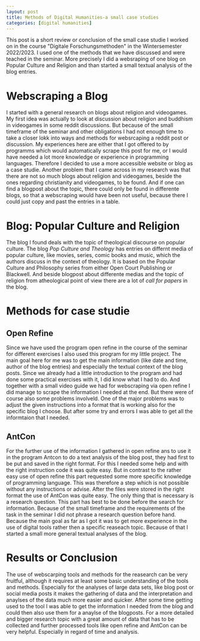 ```yaml
---
layout: post
title: Methods of Digital Humanities-a small case studies
categories: [digital humanities]
---
```


This post is a short review or conclusion of the small case studie I worked on in the course "Digitale Forschungsmethoden" in the Wintersemester 2022/2023. I used one of the methods that we have discussed and were teached in the seminar. More precisely I did a websraping of one blog on Popular Culture and Religion and than started a small textual analysis of the blog entries. 
# Webscraping a Blog

I started with a general research on blogs about religion and videogames. My first idea was actually to look at discussion about religion and buddhism in videogames in some reddit discussions. But because of the small timeframe of the seminar and other obligations I had not enough time to take a closer lokk into ways and methods for websrcaping a reddit post or discussion. My experiences here are either that I got offered to by programms which would automatically scrape this post for me, or I would have needed a lot more knowledge or experience in programming languages. Therefore I decided to use a more accessible website or blog as a case studie. Another problem that I came across in my research was that there are not so much blogs about religion and videogames, beside the ones regarding christianity and videogames, to be found. And if one can find a blogpost about the topic, there could only be found in differente blogs, so that a webscraping would have been not useful, because there I could just copy and past the entries in a table. 
# Blog: Popular Culture and Religion

The blog I found deals with the topic of theological discourse on popular culture. The blog _Pop Culture and Theology_ [](https://popularcultureandtheology.com/) has entries on differnt media of popular culture, like movies, series, comic books and music, which the authors discuss in the context of theology. It is based on the Popular Culture and Philosophy series from either Open Court Publishing or Blackwell. And beside blogpost about differente medias and the topic of religion from atheological point of view there are a lot of _call for papers_ in the blog. 
# Methods for case studie
## Open Refine

Since we have used the program open refine in the course of the seminar for different exercises I also used this program for my little project. The main goal here for me was to get the main information (like date and time, author of the blog entries) and especially the textual context of the blog posts. 
Since we already had a little introduction to the program and had done some practical exercises with it, I did know what I had to do. And together with a small video guide we had for webscraping via open refine I did manage to scrape the information I needed at the end. 
But there were of course also some problems involveld. One of the major problems was to adjust the given instructions into a format that is working also for the specific blog I choose. But after some try and errors I was able to get all the informtaion that I needed.
## AntCon

For the further use of the information I gathered in open refine ans to use it in the program Antcon to do a text analysis of the blog post, they had first to be put and saved in the right format. For this I needed some help and with the right instruction code it was quite easy. But in contrast to the rather easy use of open refine this part requested some more specific knowledge of programming language. This was therefore a step which is not possible without any instructions or advise. 
After the files were stored in the right format the use of AntCon was quite easy. The only thing that is necessary is a research question. This part has best to be done before the search for information. Because of the small timeframe and the requirements of the task in the seminar I did not phrase a research question before hand. Because the main goal as far as I got it was to get more experience in the use of digital tools rather then a specific reaseach topic. 
Because of that I started a small more general textual analyses of the blog. 

# Results or Conclusion

The use of webscarping tools and methods for the reasearch can be very fruitful, although it requires at least some basic understanding of the tools and methods. Especially for the analyses of large data sets, like blog post or social media posts it makes the gathering of data and the interpretation and anaylses of the data much more easier and quicker. 
After some time getting used to the tool I was able to get the information I needed from the blog and could then also use them for a anaylse of the blogposts. 
For a more detailed and bigger research topic with a great amount of data that has to be collected and further processed tools like open refine and AntCon can be very helpful. Especially in regard of time and analysis. 
